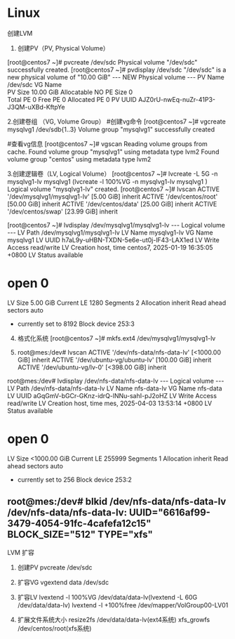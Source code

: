 # Linux

创建LVM

1. 创建PV（PV, Physical Volume）

[root@centos7 ~]# pvcreate /dev/sdc 
  Physical volume "/dev/sdc" successfully created.
[root@centos7 ~]# pvdisplay /dev/sdc 
  "/dev/sdc" is a new physical volume of "10.00 GiB"
  --- NEW Physical volume ---
  PV Name               /dev/sdc
  VG Name               
  PV Size               10.00 GiB
  Allocatable           NO
  PE Size               0   
  Total PE              0
  Free PE               0
  Allocated PE          0
  PV UUID               AJZ0rU-nwEq-nuZr-41P3-J3QM-uXBd-KftpYe


2.创建卷组 （VG, Volume Group）
#创建vg命令
[root@centos7 ~]# vgcreate mysqlvg1 /dev/sdb{1..3}
  Volume group "mysqlvg1" successfully created

#查看vg信息
[root@centos7 ~]# vgscan 
  Reading volume groups from cache.
  Found volume group "mysqlvg1" using metadata type lvm2
  Found volume group "centos" using metadata type lvm2


3.创建逻辑卷（LV, Logical Volume）
[root@centos7 ~]# lvcreate -L 5G -n mysqlvg1-lv mysqlvg1 (lvcreate -l 100%VG -n mysqlvg1-lv mysqlvg1 )
  Logical volume "mysqlvg1-lv" created.
[root@centos7 ~]# lvscan 
  ACTIVE            '/dev/mysqlvg1/mysqlvg1-lv' [5.00 GiB] inherit
  ACTIVE            '/dev/centos/root' [50.00 GiB] inherit
  ACTIVE            '/dev/centos/data' [25.00 GiB] inherit
  ACTIVE            '/dev/centos/swap' [23.99 GiB] inherit

[root@centos7 ~]# lvdisplay /dev/mysqlvg1/mysqlvg1-lv
  --- Logical volume ---
  LV Path                /dev/mysqlvg1/mysqlvg1-lv
  LV Name                mysqlvg1-lv
  VG Name                mysqlvg1
  LV UUID                h7aL9y-uHBN-TXDN-5e6e-ut0j-lF43-LAX1ed
  LV Write Access        read/write
  LV Creation host, time centos7, 2025-01-19 16:35:05 +0800
  LV Status              available
  # open                 0
  LV Size                5.00 GiB
  Current LE             1280
  Segments               2
  Allocation             inherit
  Read ahead sectors     auto
  - currently set to     8192
  Block device           253:3

4. 格式化系统
[root@centos7 ~]# mkfs.ext4 /dev/mysqlvg1/mysqlvg1-lv 


5. root@mes:/dev# lvscan 
  ACTIVE            '/dev/nfs-data/nfs-data-lv' [<1000.00 GiB] inherit
  ACTIVE            '/dev/ubuntu-vg/ubuntu-lv' [100.00 GiB] inherit
  ACTIVE            '/dev/ubuntu-vg/lv-0' [<398.00 GiB] inherit

  root@mes:/dev# lvdisplay /dev/nfs-data/nfs-data-lv 
  --- Logical volume ---
  LV Path                /dev/nfs-data/nfs-data-lv
  LV Name                nfs-data-lv
  VG Name                nfs-data
  LV UUID                aGqGmV-bGCr-GKnz-idrQ-lNNu-sahI-pJ2oHZ
  LV Write Access        read/write
  LV Creation host, time mes, 2025-04-03 13:53:14 +0800
  LV Status              available
  # open                 0
  LV Size                <1000.00 GiB
  Current LE             255999
  Segments               1
  Allocation             inherit
  Read ahead sectors     auto
  - currently set to     256
  Block device           253:2

  root@mes:/dev# blkid /dev/nfs-data/nfs-data-lv
  /dev/nfs-data/nfs-data-lv: UUID="6616af99-3479-4054-91fc-4cafefa12c15" BLOCK_SIZE="512" TYPE="xfs"
--------------------------------------------------------------------------------------
LVM 扩容

1. 创建PV
pvcreate /dev/sdc

2. 扩容VG
vgextend data /dev/sdc 

3. 扩容LV
lvextend -l 100%VG /dev/data/data-lv(lvextend -L 60G /dev/data/data-lv)
lvextend -l +100%free /dev/mapper/VolGroup00-LV01

4. 扩展文件系统大小
resize2fs /dev/data/data-lv(ext4系统)
xfs_growfs /dev/centos/root(xfs系统)




